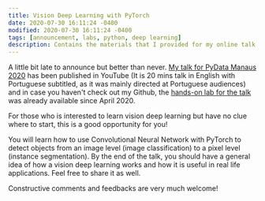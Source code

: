 ```yaml
---
title: Vision Deep Learning with PyTorch
date: 2020-07-30 16:11:24 -0400
modified: 2020-07-30 16:11:24 -0400
tags: [announcement, labs, python, deep learning]
description: Contains the materials that I provided for my online talk in April 2020 for PyData Manaus.
---
```


A little bit late to announce but better than never.
[My talk for PyData Manaus 2020](https://youtu.be/VXDU3nzFTTw?t=12572) has been published in YouTube (It is 20 mins talk in English with Portuguese subtitled, as it was mainly directed at Portuguese audiences) and in case you haven't check out my Github, the [hands-on lab for the talk](https://noxouille.github.io/pydata2020-3LVDL/) was already available since April 2020.

For those who is interested to learn vision deep learning but have no clue where to start, this is a good opportunity for you!

You will learn how to use Convolutional Neural Network with PyTorch to detect objects from an image level (image classification) to a pixel level (instance segmentation).
By the end of the talk, you should have a general idea of how a vision deep learning works and how it is useful in real life applications. Feel free to share it as well.

Constructive comments and feedbacks are very much welcome!
